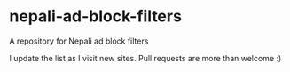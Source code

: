 # nepali-ad-block-filters

A repository for Nepali ad block filters

I update the list as I visit new sites.
Pull requests are more than welcome :)
